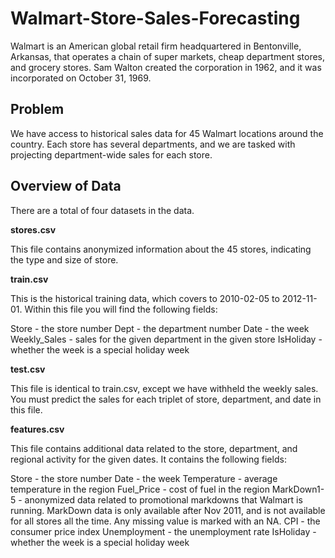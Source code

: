 # Walmart-Store-Sales-Forecasting
Walmart is an American global retail firm headquartered in Bentonville, Arkansas, that operates a chain of super markets, cheap department stores, and grocery stores. Sam Walton created the corporation in 1962, and it was incorporated on October 31, 1969.

## Problem
We have access to historical sales data for 45 Walmart locations around the country. Each store has several departments, and we are tasked with projecting department-wide sales for each store.

## Overview of Data
There are a total of four datasets in the data.

**stores.csv**

This file contains anonymized information about the 45 stores, indicating the type and size of store.

**train.csv**

This is the historical training data, which covers to 2010-02-05 to 2012-11-01. Within this file you will find the following fields:

Store - the store number
Dept - the department number
Date - the week
Weekly_Sales -  sales for the given department in the given store
IsHoliday - whether the week is a special holiday week

**test.csv**

This file is identical to train.csv, except we have withheld the weekly sales. You must predict the sales for each triplet of store, department, and date in this file.

**features.csv**

This file contains additional data related to the store, department, and regional activity for the given dates. It contains the following fields:

Store - the store number
Date - the week
Temperature - average temperature in the region
Fuel_Price - cost of fuel in the region
MarkDown1-5 - anonymized data related to promotional markdowns that Walmart is running. MarkDown data is only available after Nov 2011, and is not available for all stores all the time. Any missing value is marked with an NA.
CPI - the consumer price index
Unemployment - the unemployment rate
IsHoliday - whether the week is a special holiday week
